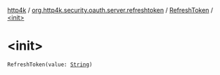 [http4k](../../index.md) / [org.http4k.security.oauth.server.refreshtoken](../index.md) / [RefreshToken](index.md) / [&lt;init&gt;](./-init-.md)

# &lt;init&gt;

`RefreshToken(value: `[`String`](https://kotlinlang.org/api/latest/jvm/stdlib/kotlin/-string/index.html)`)`